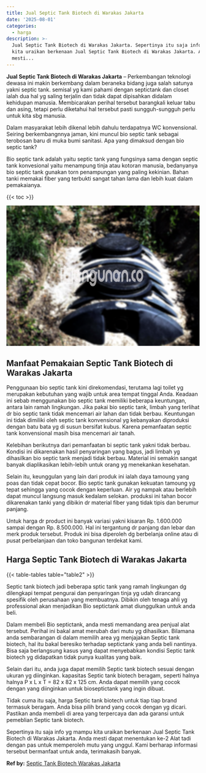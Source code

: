 ```yaml
---
title: Jual Septic Tank Biotech di Warakas Jakarta
date: '2025-08-01'
categories:
  - harga
description: >-
  Jual Septic Tank Biotech di Warakas Jakarta. Sepertinya itu saja info yg mampu
  kita uraikan berkenaan Jual Septic Tank Biotech di Warakas Jakarta. Anda
  mesti...
---
```


**Jual Septic Tank Biotech di Warakas Jakarta** – Perkembangan teknologi dewasa ini makin berkembang dalam beraneka bidang juga salah satunya yakni septic tank. semisal yg kami pahami dengan septictank dan closet ialah dua hal yg saling terjalin dan tidak dapat dipisahkan didalam kehidupan manusia. Membicarakan perihal tersebut barangkali keluar tabu dan asing, tetapi perlu diketahui hal tersebut pasti sungguh-sungguh perlu untuk kita sbg manusia.

Dalam masyarakat lebih dikenal lebih dahulu terdapatnya WC konvensional. Seiring berkembangnnya jaman, kini muncul bio septic tank sebagai terobosan baru di muka bumi sanitasi. Apa yang dimaksud dengan bio septic tank?

Bio septic tank adalah yaitu septic tank yang fungsinya sama dengan septic tank konvesional yaitu menampung tinja atau kotoran manusia, bedanyanya bio septic tank gunakan torn penampungan yang paling kekinian. Bahan tanki memakai fiber yang terbukti sangat tahan lama dan lebih kuat dalam pemakaianya.

{{< toc >}}

![Jual Septic Tank Biotech di Warakas Jakarta](/images/jual-bio-septictank-41.png)

## Manfaat Pemakaian Septic Tank Biotech di Warakas Jakarta

Penggunaan bio septic tank kini direkomendasi, terutama lagi toilet yg merupakan kebutuhan yang wajib untuk area tempat tinggal Anda. Keadaan ini sebab menggunakan bio septic tank memiliki beberapa keuntungan, antara lain ramah lingkungan. Jika pakai bio septic tank, limbah yang terlihat dr bio septic tank tidak mencemari air lahan dan tidak berbau. Keuntungan ini tidak dimiliki oleh septic tank konvensional yg kebanyakan diproduksi dengan batu bata yg di susun bersifat kubus. Karena pemanfaatan septic tank konvensional masih bisa mencemari air tanah.

Kelebihan berikutnya dari pemanfaatan bi septic tank yakni tidak berbau. Kondisi ini dikarenakan hasil penyaringan yang bagus, jadi limbah yg dihasilkan bio septic tank menjadi tidak berbau. Material ini semakin sangat banyak diaplikasikan lebih-lebih untuk orang yg menekankan kesehatan.

Selain itu, keunggulan yang lain dari produk ini ialah daya tamoung yang poas dan tidak cepat bocor. Bio septic tank gunakan kekuatan tamoung yg tepat sehingga yang cocok dengan keperluan. Air yg nampak atau berlebih dapat muncul langsung masuk kedalam selokan. produksi ini tahan bocor dikarenakan tanki yang dibikin dr material fiber yang tidak tipis dan berumur panjang.

Untuk harga dr product ini banyak variasi yakni kisaran Rp. 1.600.000 sampai dengan Rp. 8.500.000. Hal ini tergantung dr panjang dan lebar dan merk produk tersebut. Produk ini bisa diperoleh dg berbelanja online atau di pusat perbelanjaan dan toko bangunan terdekat kami.

## Harga Septic Tank Biotech di Warakas Jakarta

{{< table-tables table="table2" >}}

Septic tank biotech jadi beberapa sptic tank yang ramah lingkungan dg dilengkapi tempat pengurai dan penyaringan tinja yg udah dirancang spesifik oleh perusahaan yang membuatnya. Dibikin oleh tenaga ahli yg professional akan menjadikan Bio septictank amat diunggulkan untuk anda beli.

Dalam membeli Bio septictank, anda mesti memandang area penjual alat tersebut. Perihal ini bakal amat merubah dari mutu yg dihasilkan. Bilamana anda sembarangan di dalam memilih area yg menjajakan Septic tank biotech, hal itu bakal beresiko terhadap septictank yang anda beli nantinya. Bisa saja berlangsung kasus yang dapat menyebabkan kondisi Septic tank biotech yg didapatkan tidak punya kualitas yang baik.

Selain dari itu, anda juga dapat memilih Septic tank biotech sesuai dengan ukuran yg diinginkan. kapasitas Septic tank biotech beragam, seperti halnya halnya P x L x T = 82 x 82 x 125 cm. Anda dapat memilih yang cocok dengan yang diinginkan untuk bioseptictank yang ingin dibuat.

Tidak cuma itu saja, harga Septic tank biotech untuk tiap tiap brand termasuk beragam. Anda bisa pilih brand yang cocok dengan yg dicari. Pastikan anda membeli di area yang terpercaya dan ada garansi untuk pemeblian Septic tank biotech.

Sepertinya itu saja info yg mampu kita uraikan berkenaan Jual Septic Tank Biotech di Warakas Jakarta. Anda mesti dapat menentukan ke-2 Alat tadi dengan pas untuk memperoleh mutu yang unggul. Kami berharap informasi tersebut bermanfaat untuk anda, terimakasih banyak.

**Ref by:** [Septic Tank Biotech Warakas Jakarta](https://id.wikipedia.org/wiki/Septic)
